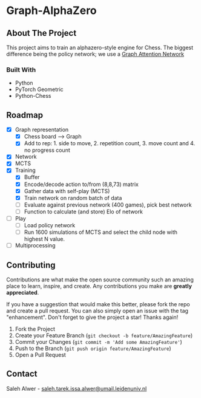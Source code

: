# Graph-AlphaZero 
<!-- ABOUT THE PROJECT -->
## About The Project
This project aims to train an alphazero-style engine for Chess. The biggest difference being the policy network; we use a [Graph Attention Network](https://arxiv.org/abs/1710.10903)
### Built With

* Python
* PyTorch Geometric
* Python-Chess

<!-- ROADMAP -->
## Roadmap
- [x] Graph representation
  - [x] Chess board --> Graph
  - [x] Add to rep: 1. side to move, 2. repetition count, 3. move count and 4. no progress count 
- [x] Network
- [x] MCTS 
- [x] Training 
  - [x] Buffer
  - [x] Encode/decode action to/from (8,8,73) matrix
  - [x] Gather data with self-play (MCTS)
  - [x] Train network on random batch of data
  - [ ] Evaluate against previous network (400 games), pick best network 
  - [ ] Function to calculate (and store) Elo of network
- [ ] Play  
  - [ ] Load policy network
  - [ ] Run 1600 simulations of MCTS and select the child node with highest N value.
- [ ] Multiprocessing 

<!-- CONTRIBUTING -->
## Contributing

Contributions are what make the open source community such an amazing place to learn, inspire, and create. Any contributions you make are **greatly appreciated**.

If you have a suggestion that would make this better, please fork the repo and create a pull request. You can also simply open an issue with the tag "enhancement".
Don't forget to give the project a star! Thanks again!

1. Fork the Project
2. Create your Feature Branch (`git checkout -b feature/AmazingFeature`)
3. Commit your Changes (`git commit -m 'Add some AmazingFeature'`)
4. Push to the Branch (`git push origin feature/AmazingFeature`)
5. Open a Pull Request

<!-- CONTACT -->
## Contact

Saleh Alwer - saleh.tarek.issa.alwer@umail.leidenuniv.nl


